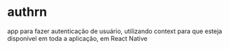 # authrn
app para fazer autenticação de usuário, utilizando context para que esteja disponível em toda a aplicação, em React Native
